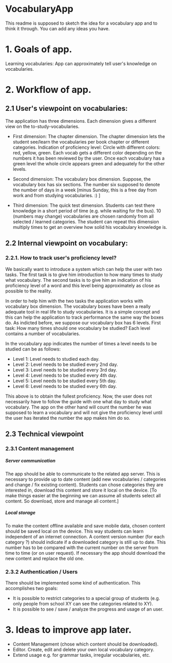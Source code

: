 # VocabularyApp
This readme is supposed to sketch the idea for a vocabulary app and to think it through.
You can add any ideas you have.

# 1. Goals of app.

Learning vocabularies: App can approximately tell user's knowledge on vocabularies.

# 2. Workflow of app.

## 2.1 User's viewpoint on vocabularies:
The application has three dimensions. Each dimension gives a different view on the to-study-vocabularies.

- First dimension: The chapter dimension.
The chapter dimension lets the student see/learn the vocabularies per book chapter or different categories.
Indication of proficiency level: Circle with different colors: red, yellow, green. Each vocab gets a different color depending on the numbers it has been reviewed by the user. Once each vocabulary has a green level the whole circle appears green and adequately for the other levels.

- Second dimension: The vocabulary box dimension.
Suppose, the vocabulary box has six sections. The number six supposed to denote the number of days in a week [minus Sunday, this is a free day from work and from studying vocabularies. :) ]

- Third dimension: The quick test dimension.
Students can test there knowledge in a short period of time (e.g. while waiting for the bus). 10 (numbers may change) vocabularies are chosen randomly from all selected / learned categories. The student can repeat this dimension multiply times to get an overview how solid his vocabulary knowledge is.

## 2.2 Internal viewpoint on vocabulary:
### 2.2.1. How to track user's proficiency level?
We basically want to introduce a system which can help the user with two tasks. The first task is to give him introduction to how many times to study what vocabulary. The second tasks is to give him an indication of his proficiency level of a word and this level being approximately as close as possible to the reality.

In order to help him with the two tasks the application works with vocabulary box dimension. The vocabulary boxes have been a really adequate tool in real life to study vocabularies. It is a simple concept and this can help the application to track performance the same way the boxes do. As indicted before, we suppose our vocabulary box has 6 levels.
First task: How many times should one vocabulary be studied?
Each level contains a number of vocabularies.

In the vocabulary app indicates the number of times a level needs to be studied can be as follows:

- Level 1: Level needs to studied each day.
- Level 2: Level needs to be studied every 2nd day.
- Level 3: Level needs to be studied every 3rd day.
- Level 4: Level needs to be studied every 4th day.
- Level 5: Level needs to be studied every 5th day.
- Level 6: Level needs to be studied every 6th day.

This above is to obtain the fullest proficiency. Now, the user does not necessarily have to follow the guide with one what day to study what vocabulary. The app on the other hand will count the number he was supposed to learn a vocabulary and will not give the proficiency level until the user has iterated the number the app makes him do so.

## 2.3 Technical viewpoint
### 2.3.1 Content management
##### Server communication
The app should be able to communicate to the related app server. This is necessary to provide up to date content (add new vocabularies / categories and change / fix existing content). Students can chose categories they are interested in, download this content and store it local on the device. [To make things easier at the beginning we can assume all students select all content. So download, store and manage all content.]
##### Local storage
To make the content offline available and save mobile data, chosen content should be saved local on the device. This way students can learn independent of an internet connection. A content version number (for each category ?) should indicate if a downloaded category is still up to date. This number has to be compared with the current number on the server from time to time (or on user request). If necessary the app should download the new content and replace the old one.
### 2.3.2 Authentication / Users
There should be implemented some kind of authentication. This accomplishes two goals:
- It is possible to restrict categories to a special group of students (e.g. only people from school XY can see the categories related to XY).
- It is possible to see / save / analyze the progress and usage of an user.

# 3. Ideas to improve app later.

- Content Management (chose which content should be downloaded).
- Editor. Create, edit and delete your own local vocabulary category.
- Extend usage e.g. for grammar tasks, irregular vocabularies, etc.
